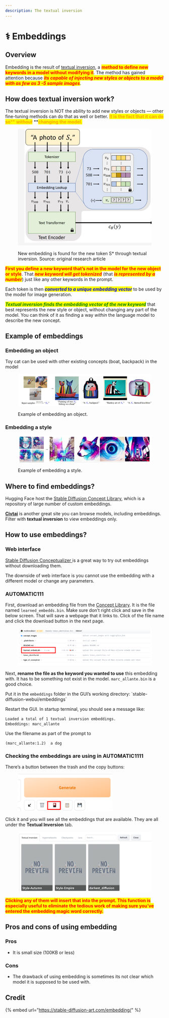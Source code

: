 ```yaml
---
description: The textual inversion
---
```


# ⚕ Embeddings

## Overview

Embedding is the result of [textual inversion](https://textual-inversion.github.io/), a <mark style="color:red;">**method to define new keywords in a model without modifying it**</mark>. The method has gained attention because _<mark style="color:red;">**its capable of injecting new styles or objects to a model with as few as 3 -5 sample images**</mark>_.

## How does textual inversion work?

The textual inversion is NOT the ability to add new styles or objects — other fine-tuning methods can do that as well or better. <mark style="color:orange;">**It is the fact that it can do so**</mark><mark style="color:orange;">** **</mark>_<mark style="color:orange;">**without**</mark>_<mark style="color:orange;">** **</mark><mark style="color:orange;">**changing the model.**</mark>

<figure><img src="../../.gitbook/assets/image (48).png" alt=""><figcaption><p>New embedding is found for the new token S* through textual inversion. Source: original research article</p></figcaption></figure>

<mark style="color:red;">**First you define a new keyword that’s not in the model for the new object or style**</mark>. That _<mark style="color:red;">**new keyword will get tokenized**</mark>_ (that _<mark style="color:red;">**is represented by a number**</mark>_) just like any other keywords in the prompt.

Each token is then _<mark style="color:blue;">**converted to a unique embedding vector**</mark>_ to be used by the model for image generation.

_<mark style="color:green;">**Textual inversion finds the embedding vector of the new keyword**</mark>_ that best represents the new style or object, without changing any part of the model. You can think of it as finding a way _within_ the language model to describe the new concept.

## Example of embeddings

### Embedding an object

Toy cat can be used with other existing concepts (boat, backpack) in the model

<figure><img src="../../.gitbook/assets/image (9).png" alt=""><figcaption><p>Example of embedding an object.</p></figcaption></figure>

### Embedding a style

<figure><img src="../../.gitbook/assets/image (66).png" alt=""><figcaption><p>Example of embedding a style.</p></figcaption></figure>

## Where to find embeddings?

Hugging Face host the [Stable Diffusion Concept Library](https://huggingface.co/sd-concepts-library), which is a repository of large number of custom embeddings.

[**Civtai**](https://civitai.com/) is another great site you can browse models, including embeddings. Filter with **textual inversion** to view embeddings only.

## How to use embeddings?

### Web interface

[Stable Diffusion Conceptualizer ](https://huggingface.co/spaces/sd-concepts-library/stable-diffusion-conceptualizer)is a great way to try out embeddings without downloading them.

The downside of web interface is you cannot use the embedding with a different model or change any parameters.

### AUTOMATIC111

First, download an embedding file from the [Concept Library](https://huggingface.co/sd-concepts-library). It is the file named `learned_embedds.bin`. Make sure don’t right click and save in the below screen. That will save a webpage that it links to. Click of the file name and click the download button in the next page.

<figure><img src="../../.gitbook/assets/image (53).png" alt=""><figcaption></figcaption></figure>

Next, **rename the file as the keyword you wanted to use** this embedding with. It has to be something not exist in the model. `marc_allante.bin` is a good choice.

Put it in the `embeddings` folder in the GUI’s working directory: \`stable-diffusion-webui/embeddings\`

Restart the GUI. In startup terminal, you should see a message like:

```
Loaded a total of 1 textual inversion embeddings.
Embeddings: marc_allante
```

Use the filename as part of the prompt to

```
(marc_allante:1.2)  a dog
```

### Checking the embeddings are using in AUTOMATIC1111

There’s a button between the trash and the copy buttons:

<figure><img src="../../.gitbook/assets/image (61).png" alt=""><figcaption></figcaption></figure>

Click it and you will see all the embeddings that are available. They are all under the **Textual Inversion** tab.

<figure><img src="../../.gitbook/assets/image (49).png" alt=""><figcaption></figcaption></figure>

<mark style="color:red;">**Clicking any of them will insert that into the prompt. This function is especially useful to eliminate the tedious work of making sure you’ve entered the embedding magic word correctly.**</mark>

## Pros and cons of using embedding

### Pros

* It is small size (100KB or less)

### Cons

* The drawback of using embedding is sometimes its not clear which model it is supposed to be used with.

## Credit

{% embed url="https://stable-diffusion-art.com/embedding/" %}
